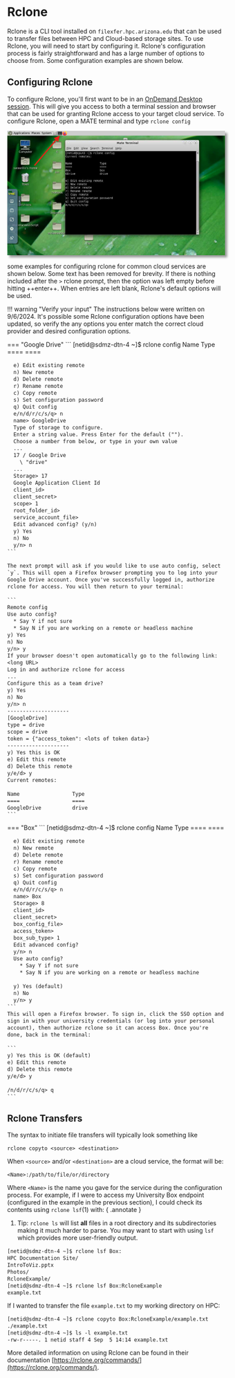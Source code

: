 # Rclone

Rclone is a CLI tool installed on ```filexfer.hpc.arizona.edu``` that can be used to transfer files between HPC and Cloud-based storage sites. To use Rclone, you will need to start by configuring it. Rclone's configuration process is fairly straightforward and has a large number of options to choose from. Some configuration examples are shown below. 


## Configuring Rclone

To configure Rclone, you'll first want to be in an [OnDemand Desktop session](../../../running_jobs/open_on_demand/). This will give you access to both a terminal session and browser that can be used for granting Rclone access to your target cloud service. To configure Rclone, open a MATE terminal and type `rclone config`

<img src="./images/rclone_config_ood_desktop.png" title="Globus homescreen" style="width:700px; box-shadow: 5px 5px 5px #999;">

some examples for configuring rclone for common cloud services are shown below. Some text has been removed for brevity. If there is nothing included after the `>` rclone prompt, then the option was left empty before hitting ++enter++. When entries are left blank, Rclone's default options will be used. 

!!! warning "Verify your input"
    The instructions below were written on 9/6/2024. It's possible some Rclone configuration options have been updated, so verify the any options you enter match the correct cloud provider and desired configuration options. 

=== "Google Drive"
    ```
    [netid@sdmz-dtn-4 ~]$ rclone config
    Name                 Type
    ====                 ====
  
      e) Edit existing remote
      n) New remote
      d) Delete remote
      r) Rename remote
      c) Copy remote
      s) Set configuration password
      q) Quit config
      e/n/d/r/c/s/q> n
      name> GoogleDrive
      Type of storage to configure.
      Enter a string value. Press Enter for the default ("").
      Choose a number from below, or type in your own value
      ...
      17 / Google Drive
        \ "drive"
      ...
      Storage> 17
      Google Application Client Id
      client_id>
      client_secret>
      scope> 1
      root_folder_id>
      service_account_file>
      Edit advanced config? (y/n)
      y) Yes
      n) No
      y/n> n
    ```

    The next prompt will ask if you would like to use auto config, select `y`. This will open a Firefox browser prompting you to log into your Google Drive account. Once you've successfully logged in, authorize rclone for access. You will then return to your terminal:

    ```
    Remote config
    Use auto config?
      * Say Y if not sure
      * Say N if you are working on a remote or headless machine
    y) Yes
    n) No
    y/n> y
    If your browser doesn't open automatically go to the following link: <long URL>
    Log in and authorize rclone for access
    ...
    Configure this as a team drive?
    y) Yes
    n) No
    y/n> n
    --------------------
    [GoogleDrive]
    type = drive
    scope = drive
    token = {"access_token": <lots of token data>}
    --------------------
    y) Yes this is OK
    e) Edit this remote
    d) Delete this remote
    y/e/d> y
    Current remotes:
 
    Name                 Type
    ====                 ====
    GoogleDrive          drive
    ```

=== "Box"
    ```
    [netid@sdmz-dtn-4 ~]$ rclone config
     Name                 Type
     ====                 ====
  
      e) Edit existing remote
      n) New remote
      d) Delete remote
      r) Rename remote
      c) Copy remote
      s) Set configuration password
      q) Quit config
      e/n/d/r/c/s/q> n
      name> Box
      Storage> 8
      client_id> 
      client_secret> 
      box_config_file> 
      access_token> 
      box_sub_type> 1
      Edit advanced config?
      y/n> n
      Use auto config?
        * Say Y if not sure
        * Say N if you are working on a remote or headless machine

      y) Yes (default)
      n) No
      y/n> y
    ```
    This will open a Firefox browser. To sign in, click the SSO option and sign in with your university credentials (or log into your personal account), then authorize rclone so it can access Box. Once you're done, back in the terminal:

    ```
    y) Yes this is OK (default)
    e) Edit this remote
    d) Delete this remote
    y/e/d> y

    /n/d/r/c/s/q> q
    ```

## Rclone Transfers

The syntax to initiate file transfers will typically look something like

```
rclone copyto <source> <destination>
```

When `<source>` and/or `<destination>` are a cloud service, the format will be:

```
<Name>:/path/to/file/or/directory
```

Where `<Name>` is the name you gave for the service during the configuration process. For example, if I were to access my University Box endpoint (configured in the example in the previous section), I could check its contents using `rclone lsf`(1) with:
{ .annotate }

1.  Tip: `rclone ls` will list **all** files in a root directory and its subdirectories making it much harder to parse. You may want to start with using `lsf` which provides more user-friendly output.

```console
[netid@sdmz-dtn-4 ~]$ rclone lsf Box:
HPC Documentation Site/
IntroToViz.pptx
Photos/
RcloneExample/
[netid@sdmz-dtn-4 ~]$ rclone lsf Box:RcloneExample
example.txt
```
If I wanted to transfer the file `example.txt` to my working directory on HPC:

```console
[netid@sdmz-dtn-4 ~]$ rclone copyto Box:RcloneExample/example.txt ./example.txt
[netid@sdmz-dtn-4 ~]$ ls -l example.txt 
-rw-r-----. 1 netid staff 4 Sep  5 14:14 example.txt
```

More detailed information on using Rclone can be found in their documentation [https://rclone.org/commands/](https://rclone.org/commands/). 